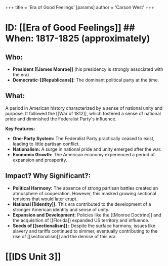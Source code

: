 +++
 title = 'Era of Good Feelings'
[params]
	author = 'Carson West'
+++
# ID: [[Era of Good Feelings]] ## When: 1817-1825 (approximately)
## Who: 
* **President [[James Monroe]]** (his presidency is strongly associated with the era)
* **Democratic-[[Republicans]]:** The dominant political party at the time.

## What: 
A period in American history characterized by a sense of national unity and purpose. It followed the [[War of 1812]], which fostered a sense of national pride and diminished the Federalist Party's influence. 

**Key Features:**
* **One-Party System:** The Federalist Party practically ceased to exist, leading to little partisan conflict.
* **Nationalism:** A surge in national pride and unity emerged after the war.
* **Economic Growth:** The American economy experienced a period of expansion and prosperity. 

## Impact? Why Significant?: 
* **Political Harmony:** The absence of strong partisan battles created an atmosphere of cooperation. However, this masked growing sectional tensions that would later erupt.
* **National [[Identity]]:** This era contributed to the development of a stronger American identity and sense of unity.
* **Expansion and Development:**  Policies like the [[Monroe Doctrine]] and the acquisition of [[Florida]] expanded US territory and influence.
* **Seeds of  [[sectionalism]] :** Despite the surface harmony, issues like slavery and tariffs continued to simmer, eventually contributing to the rise of [[sectionalism]] and the demise of this era. 

# [[IDS Unit 3]]